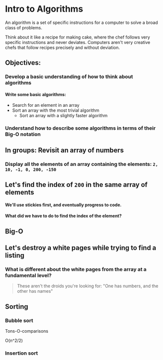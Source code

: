 # Intro to Algorithms

An algorithm is a set of specific instructions for a computer to solve a
broad class of problems.

Think about it like a recipe for making cake, where the chef follows
very specific instructions and never deviates. Computers aren't very
creative chefs that follow recipes precisely and without deviation.

## Objectives:

### Develop a basic understanding of how to think about algorithms

#### Write some basic algorithms:

* Search for an element in an array
* Sort an array with the most trivial algorithm
  * Sort an array with a slightly faster algorithm

### Understand how to describe some algorithms in terms of their Big-O notation

## In groups: Revisit an array of numbers

### Display all the elements of an array containing the elements: `2, 10, -1, 0, 200, -150`

## Let's find the index of `200` in the same array of elements

#### We'll use stickies first, and eventually progress to code.

#### What did we have to do to find the index of the element? 

## Big-O

## Let's destroy a white pages while trying to find a listing

### What is different about the white pages from the array at a fundamental level?
> These aren't the droids you're looking for:
> "One has numbers, and the other has names"

## Sorting

### Bubble sort

Tons-O-comparisons

O(n^2/2)

### Insertion sort
